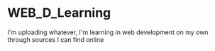# WEB_D_Learning
I'm uploading whatever, I'm learning in web development on my own through sources I can find online
